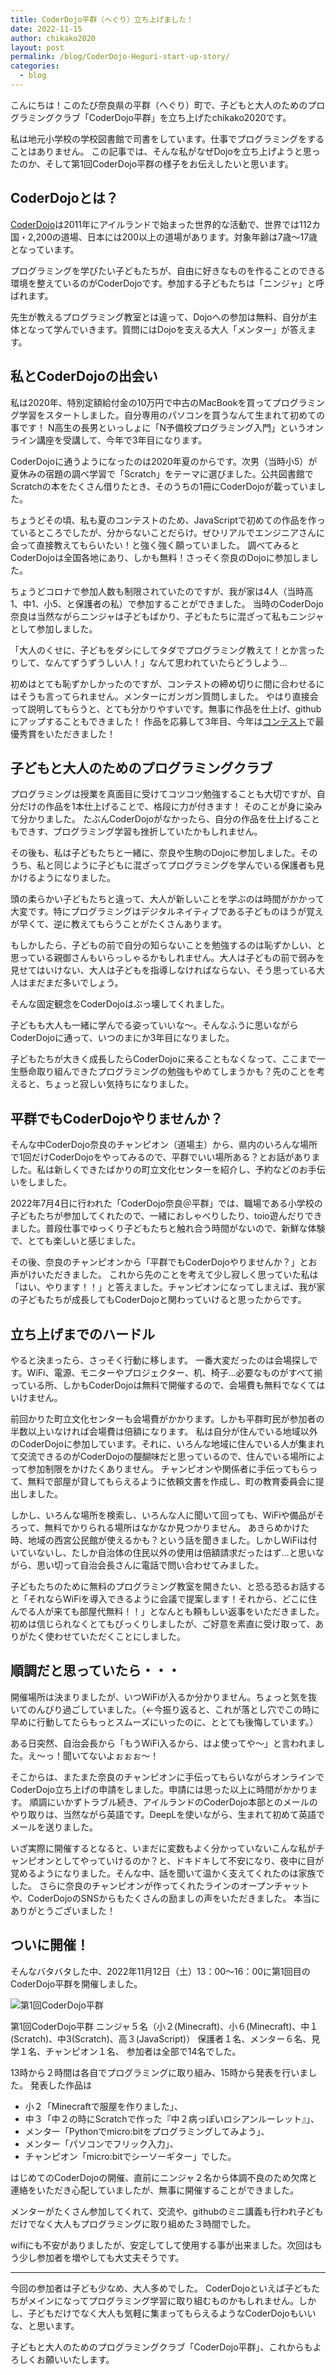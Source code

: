 ```yaml
---
title: CoderDojo平群（へぐり）立ち上げました！
date: 2022-11-15
author: chikako2020
layout: post
permalink: /blog/CoderDojo-Heguri-start-up-story/
categories:
  - blog
---
```

こんにちは！このたび奈良県の平群（へぐり）町で、子どもと大人のためのプログラミングクラブ「CoderDojo平群」を立ち上げたchikako2020です。

私は地元小学校の学校図書館で司書をしています。仕事でプログラミングをすることはありません。
この記事では、そんな私がなぜDojoを立ち上げようと思ったのか、そして第1回CoderDojo平群の様子をお伝えしたいと思います。



## CoderDojoとは？

[CoderDojo](https://coderdojo.jp/)は2011年にアイルランドで始まった世界的な活動で、世界では112カ国・2,200の道場、日本には200以上の道場があります。対象年齢は7歳～17歳となっています。

プログラミングを学びたい子どもたちが、自由に好きなものを作ることのできる環境を整えているのがCoderDojoです。参加する子どもたちは「ニンジャ」と呼ばれます。

先生が教えるプログラミング教室とは違って、Dojoへの参加は無料、自分が主体となって学んでいきます。質問にはDojoを支える大人「メンター」が答えます。



## 私とCoderDojoの出会い

私は2020年、特別定額給付金の10万円で中古のMacBookを買ってプログラミング学習をスタートしました。自分専用のパソコンを買うなんて生まれて初めての事です！
N高生の長男といっしょに「N予備校プログラミング入門」というオンライン講座を受講して、今年で3年目になります。

CoderDojoに通うようになったのは2020年夏のからです。次男（当時小5）が夏休みの宿題の調べ学習で「Scratch」をテーマに選びました。公共図書館でScratchの本をたくさん借りたとき、そのうちの1冊にCoderDojoが載っていました。

ちょうどその頃、私も夏のコンテストのため、JavaScriptで初めての作品を作っているところでしたが、分からないことだらけ。ぜひリアルでエンジニアさんに会って直接教えてもらいたい！と強く強く願っていました。
調べてみるとCoderDojoは全国各地にあり、しかも無料！さっそく奈良のDojoに参加しました。


ちょうどコロナで参加人数も制限されていたのですが、我が家は4人（当時高1、中1、小5、と保護者の私）で参加することができました。
当時のCoderDojo奈良は当然ながらニンジャは子どもばかり、子どもたちに混ざって私もニンジャとして参加しました。

「大人のくせに、子どもをダシにしてタダでプログラミング教えて！とか言ったりして、なんてずうずうしい人！」なんて思われていたらどうしよう…

初めはとても恥ずかしかったのですが、コンテストの締め切りに間に合わせるにはそうも言ってられません。メンターにガンガン質問しました。
やはり直接会って説明してもらうと、とても分かりやすいです。無事に作品を仕上げ、githubにアップすることもできました！
作品を応募して3年目、今年は[コンテスト](https://nyobi-contest2022.web.app/)で最優秀賞をいただきました！



## 子どもと大人のためのプログラミングクラブ

プログラミングは授業を真面目に受けてコツコツ勉強することも大切ですが、自分だけの作品を1本仕上げることで、格段に力が付きます！
そのことが身に染みて分かりました。
たぶんCoderDojoがなかったら、自分の作品を仕上げることもできす、プログラミング学習も挫折していたかもしれません。

その後も、私は子どもたちと一緒に、奈良や生駒のDojoに参加しました。そのうち、私と同じように子どもに混ざってプログラミングを学んでいる保護者も見かけるようになりました。

頭の柔らかい子どもたちと違って、大人が新しいことを学ぶのは時間がかかって大変です。特にプログラミングはデジタルネイティブである子どものほうが覚えが早くて、逆に教えてもらうことがたくさんあります。

もしかしたら、子どもの前で自分の知らないことを勉強するのは恥ずかしい、と思っている親御さんもいらっしゃるかもしれません。大人は子どもの前で弱みを見せてはいけない、大人は子どもを指導しなければならない、そう思っている大人はまだまだ多いでしょう。

そんな固定観念をCoderDojoはぶっ壊してくれました。

子どもも大人も一緒に学んでる姿っていいな～。そんなふうに思いながらCoderDojoに通って、いつのまにか3年目になりました。

子どもたちが大きく成長したらCoderDojoに来ることもなくなって、ここまで一生懸命取り組んできたプログラミングの勉強もやめてしまうかも？先のことを考えると、ちょっと寂しい気持ちになりました。

## 平群でもCoderDojoやりませんか？
そんな中CoderDojo奈良のチャンピオン（道場主）から、県内のいろんな場所で1回だけCoderDojoをやってみるので、平群でいい場所ある？とお話がありました。私は新しくできたばかりの町立文化センターを紹介し、予約などのお手伝いをしました。

2022年7月4日に行われた「CoderDojo奈良＠平群」では、職場である小学校の子どもたちが参加してくれたので、一緒におしゃべりしたり、toio遊んだりできました。普段仕事でゆっくり子どもたちと触れ合う時間がないので、新鮮な体験で、とても楽しいと感じました。

その後、奈良のチャンピオンから「平群でもCoderDojoやりませんか？」とお声がけいただきました。
これから先のことを考えて少し寂しく思っていた私は「はい、やります！！」と答えました。チャンピオンになってしまえば、我が家の子どもたちが成長してもCoderDojoと関わっていけると思ったからです。



## 立ち上げまでのハードル

やると決まったら、さっそく行動に移します。
一番大変だったのは会場探しです。WiFi、電源、モニターやプロジェクター、机、椅子…必要なものがすべて揃っている所、しかもCoderDojoは無料で開催するので、会場費も無料でなくてはいけません。

前回かりた町立文化センターも会場費がかかります。しかも平群町民が参加者の半数以上いなければ会場費は倍額になります。
私は自分が住んでいる地域以外のCoderDojoに参加しています。それに、いろんな地域に住んでいる人が集まれて交流できるのがCoderDojoの醍醐味だと思っているので、住んでいる場所によって参加制限をかけたくありません。
チャンピオンや関係者に手伝ってもらって、無料で部屋が貸してもらえるように依頼文書を作成し、町の教育委員会に提出しました。

しかし、いろんな場所を検索し、いろんな人に聞いて回っても、WiFiや備品がそろって、無料でかりられる場所はなかなか見つかりません。
あきらめかけた時、地域の西宮公民館が使えるかも？という話を聞きました。しかしWiFiは付いていないし、たしか自治体の住民以外の使用は倍額請求だったはず…と思いながら、思い切って自治会長さんに電話で問い合わせてみました。

子どもたちのために無料のプログラミング教室を開きたい、と恐る恐るお話すると「それならWiFiを導入できるように会議で提案します！それから、どこに住んでる人が来ても部屋代無料！！」となんとも頼もしい返事をいただきました。初めは信じられなくとてもびっくりしましたが、ご好意を素直に受け取って、ありがたく使わせていただくことにしました。



## 順調だと思っていたら・・・

開催場所は決まりましたが、いつWiFiが入るか分かりません。ちょっと気を抜いてのんびり過ごしていました。（←今振り返ると、これが落とし穴でこの時に早めに行動してたらもっとスムーズにいったのに、ととても後悔しています。）

ある日突然、自治会長から「もうWiFi入るから、はよ使ってや～」と言われました。え～っ！聞いてないよぉぉぉ～！

そこからは、またまた奈良のチャンピオンに手伝ってもらいながらオンラインでCoderDojo立ち上げの申請をしました。申請には思った以上に時間がかかります。
順調にいかずトラブル続き、アイルランドのCoderDojo本部とのメールのやり取りは、当然ながら英語です。DeepLを使いながら、生まれて初めて英語でメールを送りました。

いざ実際に開催するとなると、いまだに変数もよく分かっていないこんな私がチャンピオンとしてやっていけるのか？と、ドキドキして不安になり、夜中に目が覚めるようになりました。そんな中、話を聞いて温かく支えてくれたのは家族でした。
さらに奈良のチャンピオンが作ってくれたラインのオープンチャットや、CoderDojoのSNSからもたくさんの励ましの声をいただきました。
本当にありがとうございました！



## ついに開催！

そんなバタバタした中、2022年11月12日（土）13：00～16：00に第1回目のCoderDojo平群を開催しました。

![第1回CoderDojo平群](/assets/images/2022/CoderDojo-Heguri-start-up-story.webp)

第1回CoderDojo平群
ニンジャ５名（小２(Minecraft)、小６(Minecraft)、中１(Scratch)、中3(Scratch)、高３(JavaScript)）
保護者１名、メンター６名、見学１名、チャンピオン１名、
参加者は全部で14名でした。

13時から２時間は各自でプログラミングに取り組み、15時から発表を行いました。
発表した作品は
- 小２「Minecraftで服屋を作りました」、
- 中３「中２の時にScratchで作った『中２病っぽいロシアンルーレット』」、
- メンター「Pythonでmicro:bitをプログラミングしてみよう」、
- メンター「パソコンでフリック入力」、
- チャンピオン「micro:bitでシーソーギター」でした。

はじめてのCoderDojoの開催、直前にニンジャ２名から体調不良のため欠席と連絡をいただき心配していましたが、無事に開催することができました。

メンターがたくさん参加してくれて、交流や、githubのミニ講義も行われ子どもだけでなく大人もプログラミングに取り組めた３時間でした。

wifiにも不安がありましたが、安定してして使用する事が出来ました。次回はもう少し参加者を増やしても大丈夫そうです。


***
今回の参加者は子ども少なめ、大人多めでした。
CoderDojoといえば子どもたちがメインになってプログラミング学習に取り組むものかもしれません。しかし、子どもだけでなく大人も気軽に集まってもらえるようなCoderDojoもいいな、と思います。

子どもと大人のためのプログラミングクラブ「CoderDojo平群」、これからもよろしくお願いいたします。






